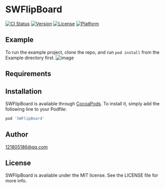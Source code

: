# SWFlipBoard

[![CI Status](https://img.shields.io/travis/121805186@qq.com/SWFlipBoard.svg?style=flat)](https://travis-ci.org/121805186@qq.com/SWFlipBoard)
[![Version](https://img.shields.io/cocoapods/v/SWFlipBoard.svg?style=flat)](https://cocoapods.org/pods/SWFlipBoard)
[![License](https://img.shields.io/cocoapods/l/SWFlipBoard.svg?style=flat)](https://cocoapods.org/pods/SWFlipBoard)
[![Platform](https://img.shields.io/cocoapods/p/SWFlipBoard.svg?style=flat)](https://cocoapods.org/pods/SWFlipBoard)

## Example

To run the example project, clone the repo, and run `pod install` from the Example directory first.
![image](https://github.com/JianBinWu/SWFlipBoard/tree/main/Example/example.gif)

## Requirements

## Installation

SWFlipBoard is available through [CocoaPods](https://cocoapods.org). To install
it, simply add the following line to your Podfile:

```ruby
pod 'SWFlipBoard'
```

## Author

121805186@qq.com

## License

SWFlipBoard is available under the MIT license. See the LICENSE file for more info.
